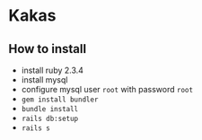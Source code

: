 # Kakas

## How to install 

* install ruby 2.3.4
* install mysql
* configure mysql user `root` with password `root`
* `gem install bundler`
* `bundle install`
* `rails db:setup`
* `rails s`
